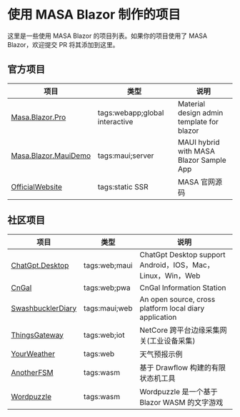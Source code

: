 ﻿# 使用 MASA Blazor 制作的项目

这里是一些使用 MASA Blazor 的项目列表。如果你的项目使用了 MASA Blazor，欢迎提交 PR 将其添加到这里。

## 官方项目

| 项目                                                                        | 类型                             | 说明                                        |
|---------------------------------------------------------------------------|--------------------------------|-------------------------------------------|
| [Masa.Blazor.Pro](https://github.com/masastack/MASA.Blazor.Pro)           | tags:webapp;global interactive | Material design admin template for blazor |
| [Masa.Blazor.MauiDemo](https://github.com/masastack/Masa.Blazor.MauiDemo) | tags:maui;server               | MAUI hybrid with MASA Blazor Sample App   |
| [OfficialWebsite](https://github.com/masastack/OfficialWebsite)           | tags:static SSR                | MASA 官网源码                                 |

## 社区项目

<app-alert type="warning" content="不对项目代码质量和功能做任何保证，仅供参考。"></app-alert>

| 项目                                                                | 类型            | 说明                                                    |
|-------------------------------------------------------------------|---------------|-------------------------------------------------------|
| [ChatGpt.Desktop](https://github.com/239573049/ChatGpt.Desktop)   | tags:web;maui | ChatGpt Desktop support Android，IOS，Mac，Linux，Win，Web |
| [CnGal](https://github.com/CnGal/CnGalWebSite)                    | tags:web;pwa  | CnGal Information Station                             |
| [SwashbucklerDiary](https://github.com/Yu-Core/SwashbucklerDiary) | tags:maui;web | An open source, cross platform local diary application |
| [ThingsGateway](https://github.com/kimdiego2098/ThingsGateway)    | tags:web;iot  | NetCore 跨平台边缘采集网关(工业设备采集)                             |
| [YourWeather](https://github.com/Yu-Core/YourWeather)             | tags:web      | 天气预报示例                                                |
| [AnotherFSM](https://github.com/Naoki326/AnotherFSM)              | tags:wasm     | 基于 Drawflow 构建的有限状态机工具                                |
| [Wordpuzzle](https://www.wordpuzzle.win/) | tags:wasm | Wordpuzzle 是一个基于 Blazor WASM 的文字游戏                    |
